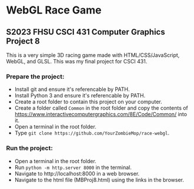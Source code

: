 WebGL Race Game
===
S2023 FHSU CSCI 431 Computer Graphics Project 8
---
This is a very simple 3D racing game made with HTML/CSS/JavaScript, WebGL, and GLSL.
This was my final project for CSCI 431.

### Prepare the project:
* Install git and ensure it's referencable by PATH.
* Install Python 3 and ensure it's referencable by PATH.
* Create a root folder to contain this project on your computer.
* Create a folder called `Common` in the root folder and copy the contents of https://www.interactivecomputergraphics.com/8E/Code/Common/ into it.
* Open a terminal in the root folder.
* Type `git clone https://github.com/YourZombieMop/race-webgl`.

### Run the project:
* Open a terminal in the root folder.
* Run `python -m http.server 8000` in the terminal.
* Navigate to http://localhost:8000 in a web browser.
* Navigate to the html file (MBProj8.html) using the links in the browser.
